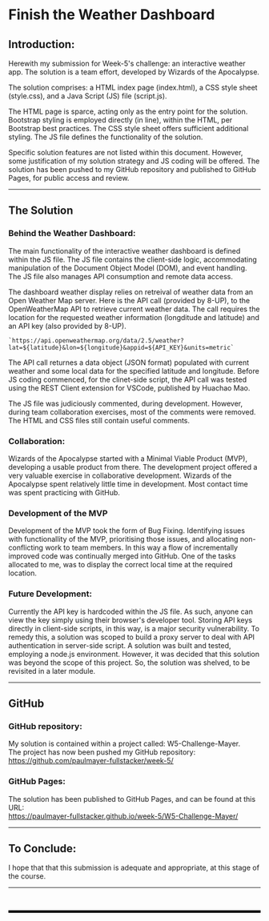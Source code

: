 # Finish the Weather Dashboard

## Introduction:

Herewith my submission for Week-5's challenge: an interactive weather app. The solution is a team effort, developed by Wizards of the Apocalypse.  

The solution comprises: a HTML index page (index.html), a CSS style sheet (style.css), and a Java Script (JS) file (script.js).

The HTML page is sparce, acting only as the entry point for the solution. Bootstrap styling is employed directly (in line), within the HTML, per Bootstrap best practices. The CSS style sheet offers sufficient additional styling. The JS file defines the functionality of the solution.

Specific solution features are not listed within this document. However, some justification of my solution strategy and JS coding will be offered.
The solution has been pushed to my GitHub repository and published to GitHub Pages, for public access and review.

---

## The Solution

### Behind the Weather Dashboard:

The main functionality of the interactive weather dashboard is defined within the JS file. The JS file contains the client-side logic, accommodating manipulation of the Document Object Model (DOM), and event handling. The JS file also manages API consumption and remote data access.   

The dashboard weather display relies on retreival of weather data from an Open Weather Map server. Here is the API call (provided by 8-UP), to the OpenWeatherMap API to retrieve current weather data. The call requires the location for the requested weather information (longditude and latitude) and an API key (also provided by 8-UP).  

    `https://api.openweathermap.org/data/2.5/weather?lat=${latitude}&lon=${longitude}&appid=${API_KEY}&units=metric`

The API call returnes a data object (JSON format) populated with current weather and some local data for the specified latitude and longitude. Before JS coding commenced, for the clinet-side script, the API call was tested using the REST Client extension for VSCode, published by Huachao Mao.

The JS file was judiciously commented, during development. However, during team collaboration exercises, most of the comments were removed. The HTML and CSS files still contain useful comments.  

### Collaboration:

Wizards of the Apocalypse started with a Minimal Viable Product (MVP), developing a usable product from there. The development project offered a very valuable exercise in collaborative development. Wizards of the Apocalypse spent relatively little time in development. Most contact time was spent practicing with GitHub.

### Development of the MVP

Development of the MVP took the form of Bug Fixing. Identifying issues with functionallity of the MVP, prioritising those issues, and allocating non-conflicting work to team members. In this way a flow of incrementally improved code was continually merged into GitHub. One of the tasks allocated to me, was to display the correct local time at the required location.

### Future Development:

Currently the API key is hardcoded within the JS file. As such, anyone can view the key simply using their browser's developer tool. Storing API keys directly in client-side scripts, in this way, is a major security vulnerability. To remedy this, a solution was scoped to build a proxy server to deal with API authentication in server-side script. A solution was built and tested, employing a node.js environment. However, it was decided that this solution was beyond the scope of this project. So, the solution was shelved, to be revisited in a later module.

---

## GitHub

### GitHub repository:

My solution is contained within a project called: W5-Challenge-Mayer.  
The project has now been pushed my GitHub repository: https://github.com/paulmayer-fullstacker/week-5/


### GitHub Pages:

The solution has been published to GitHub Pages, and can be found at this URL:  
https://paulmayer-fullstacker.github.io/week-5/W5-Challenge-Mayer/

---

## To Conclude:

I hope that that this submission is adequate and appropriate, at this stage of the course.

---

<br/>

<hr style="height: 5px; background-color: black; border: none;">
